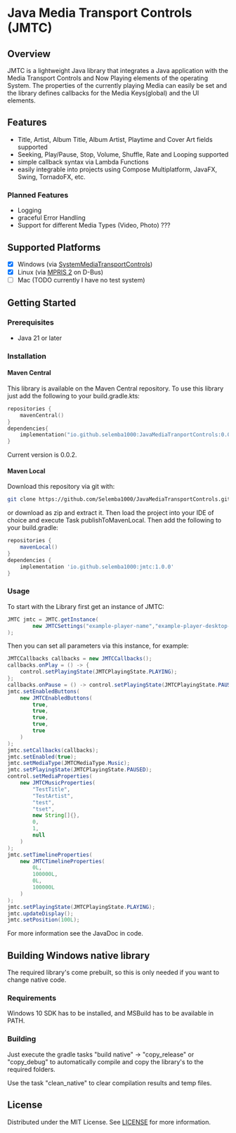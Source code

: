 # Java Media Transport Controls (JMTC)
## Overview
JMTC is a lightweight Java library that integrates a Java application with the Media Transport Controls and Now Playing elements of the operating System. The properties of the currently playing Media can easily be set and the library defines callbacks for the Media Keys(global) and the UI elements.
## Features
- Title, Artist, Album Title, Album Artist, Playtime and Cover Art fields supported
- Seeking, Play/Pause, Stop, Volume, Shuffle, Rate and Looping supported
- simple callback syntax via Lambda Functions
- easily integrable into projects using Compose Multiplatform, JavaFX, Swing, TornadoFX, etc. 
### Planned Features
- Logging
- graceful Error Handling
- Support for different Media Types (Video, Photo) ???
## Supported Platforms
- [x] Windows (via [SystemMediaTransportControls](https://learn.microsoft.com/de-de/uwp/api/windows.media.systemmediatransportcontrols?view=winrt-22621))
- [x] Linux (via [MPRIS 2](https://specifications.freedesktop.org/mpris-spec/2.2/) on D-Bus)
- [ ] Mac (TODO currently I have no test system)
## Getting Started
### Prerequisites
- Java 21 or later
### Installation
#### Maven Central
This library is available on the Maven Central repository.
To use this library just add the following to your build.gradle.kts:
```Kotlin
repositories {
    mavenCentral()
}
dependencies{
    implementation("io.github.selemba1000:JavaMediaTranportControls:0.0.2")
}
```
Current version is 0.0.2.
#### Maven Local
Download this repository via git with:
```bash
git clone https://github.com/Selemba1000/JavaMediaTransportControls.git
```
or download as zip and extract it.
Then load the project into your IDE of choice and execute Task publishToMavenLocal.
Then add the following to your build.gradle:
```groovy
repositories {
    mavenLocal()
}
dependencies {
    implementation 'io.github.selemba1000:jmtc:1.0.0'
}
```
### Usage
To start with the Library first get an instance of JMTC:
```java
JMTC jmtc = JMTC.getInstance(
        new JMTCSettings("example-player-name","example-player-desktop-file")
);
```
Then you can set all parameters via this instance, for example:
```java
JMTCCallbacks callbacks = new JMTCCallbacks();
callbacks.onPlay = () -> {
    control.setPlayingState(JMTCPlayingState.PLAYING);
};
callbacks.onPause = () -> control.setPlayingState(JMTCPlayingState.PAUSED);
jmtc.setEnabledButtons(
    new JMTCEnabledButtons(
        true,
        true,
        true,
        true,
        true
    )
);
jmtc.setCallbacks(callbacks);
jmtc.setEnabled(true);
jmtc.setMediaType(JMTCMediaType.Music);
jmtc.setPlayingState(JMTCPlayingState.PAUSED);
control.setMediaProperties(
    new JMTCMusicProperties(
        "TestTitle",
        "TestArtist",
        "test",
        "tset",
        new String[]{},
        0,
        1,
        null
    )
);
jmtc.setTimelineProperties(
    new JMTCTimelineProperties(
        0L,
        100000L,
        0L,
        100000L
    )
);
jmtc.setPlayingState(JMTCPlayingState.PLAYING);
jmtc.updateDisplay();
jmtc.setPosition(100L);
```
For more information see the JavaDoc in code.

## Building Windows native library
The required library's come prebuilt, so this is only needed if you want to change native code.
### Requirements
Windows 10 SDK has to be installed, and MSBuild has to be available in PATH.
### Building
Just execute the gradle tasks "build native" -> "copy_release" or "copy_debug"
to automatically compile and copy the library's to the required folders.

Use the task "clean_native" to clear compilation results and temp files.

## License
Distributed under the MIT License. See [LICENSE](LICENSE) for more information.
